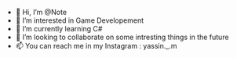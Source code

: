 - 👋 Hi, I’m @Note
- 👀 I’m interested in Game Developement
- 🌱 I’m currently learning C#
- 💞️ I’m looking to collaborate on some intresting things in the future
- 📫 You can reach me in my Instagram :   yassin._.m

<!---
ArthNote/ArthNote is a ✨ special ✨ repository because its `README.md` (this file) appears on your GitHub profile.
You can click the Preview link to take a look at your changes.
--->
